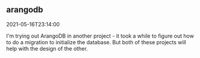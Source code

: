 
## arangodb

2021-05-16T23:14:00

I'm trying out ArangoDB in another project - it took a while to figure out how to do a migration to initialize the database. But both of these projects will help with the design of the other.
